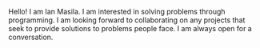 Hello! I am Ian Masila.
I am interested in solving problems through programming.
I am looking forward to collaborating on any projects that seek to provide solutions to problems people face.
I am always open for a conversation.

